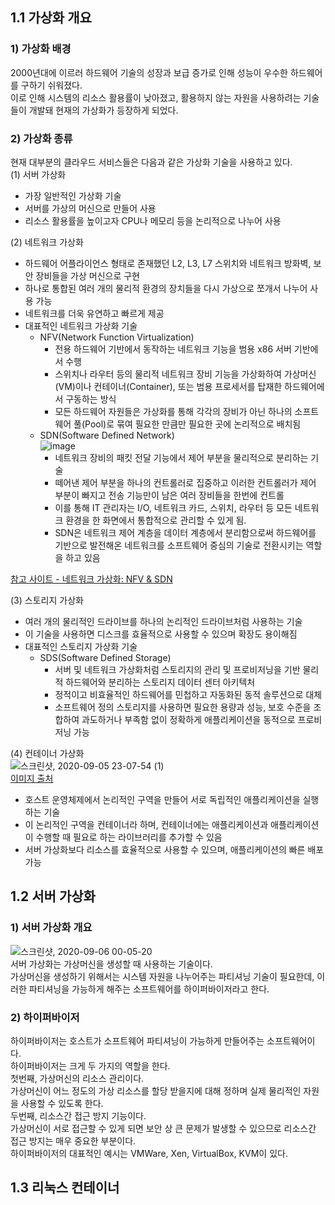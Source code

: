 ## 1.1 가상화 개요
### 1) 가상화 배경
2000년대에 이르러 하드웨어 기술의 성장과 보급 증가로 인해 성능이 우수한 하드웨어를 구하기 쉬워졌다.   
이로 인해 시스템의 리소스 활용률이 낮아졌고, 활용하지 않는 자원을 사용하려는 기술들이 개발돼 현재의 가상화가 등장하게 되었다.

### 2) 가상화 종류
현재 대부분의 클라우드 서비스들은 다음과 같은 가상화 기술을 사용하고 있다.  
(1) 서버 가상화
- 가장 일반적인 가상화 기술
- 서버를 가상의 머신으로 만들어 사용
- 리소스 활용률을 높이고자 CPU나 메모리 등을 논리적으로 나누어 사용

(2) 네트워크 가상화
- 하드웨어 어플라이언스 형태로 존재했던 L2, L3, L7 스위치와 네트워크 방화벽, 보안 장비들을 가상 머신으로 구현
- 하나로 통합된 여러 개의 물리적 환경의 장치들을 다시 가상으로 쪼개서 나누어 사용 가능
- 네트워크를 더욱 유연하고 빠르게 제공
- 대표적인 네트워크 가상화 기술
  - NFV(Network Function Virtualization)
    - 전용 하드웨어 기반에서 동작하는 네트워크 기능을 범용 x86 서버 기반에서 수행
    - 스위치나 라우터 등의 물리적 네트워크 장비 기능을 가상화하여 가상머신(VM)이나 컨테이너(Container), 또는 범용 프로세서를 탑재한 하드웨어에서 구동하는 방식
    - 모든 하드웨어 자원들은 가상화를 통해 각각의 장비가 아닌 하나의 소프트웨어 풀(Pool)로 묶여 필요한 만큼만 필요한 곳에 논리적으로 배치됨
  - SDN(Software Defined Network)  
  ![image](https://user-images.githubusercontent.com/53208493/92306191-1ef39900-efc8-11ea-8087-817be08b13a5.png)
    - 네트워크 장비의 패킷 전달 기능에서 제어 부분을 물리적으로 분리하는 기술
    - 떼어낸 제어 부분을 하나의 컨트롤러로 집중하고 이러한 컨트롤러가 제어 부분이 빠지고 전송 기능만이 남은 여러 장비들을 한번에 컨트롤
    - 이를 통해 IT 관리자는 I/O, 네트워크 카드, 스위치, 라우터 등 모든 네트워크 환경을 한 화면에서 통합적으로 관리할 수 있게 됨. 
    - SDN은 네트워크 제어 계층을 데이터 계층에서 분리함으로써 하드웨어를 기반으로 발전해온 네트워크를 소프트웨어 중심의 기술로 전환시키는 역할을 하고 있음 
    
[참고 사이트 - 네트워크 가상화: NFV & SDN](https://m.blog.naver.com/shakey7/221848950760)

(3) 스토리지 가상화
- 여러 개의 물리적인 드라이브를 하나의 논리적인 드라이브처럼 사용하는 기술
- 이 기술을 사용하면 디스크를 효율적으로 사용할 수 있으며 확장도 용이해짐
- 대표적인 스토리지 가상화 기술
  - SDS(Software Defined Storage)
    - 서버 및 네트워크 가상화처럼 스토리지의 관리 및 프로비저닝을 기반 물리적 하드웨어와 분리하는 스토리지 데이터 센터 아키텍처
    - 정적이고 비효율적인 하드웨어를 민첩하고 자동화된 동적 솔루션으로 대체
    - 소프트웨어 정의 스토리지를 사용하면 필요한 용량과 성능, 보호 수준을 조합하여 과도하거나 부족함 없이 정확하게 애플리케이션을 동적으로 프로비저닝 가능

(4) 컨테이너 가상화  
![스크린샷, 2020-09-05 23-07-54 (1)](https://user-images.githubusercontent.com/53208493/92307978-21a8bb00-efd5-11ea-9f35-6bcee202b596.png)  
[이미지 출처](https://m.blog.naver.com/PostView.nhn?blogId=complusblog&logNo=220980996544&proxyReferer=https:%2F%2Fwww.google.com%2F)  
- 호스트 운영체제에서 논리적인 구역을 만들어 서로 독립적인 애플리케이션을 실행하는 기술
- 이 논리적인 구역을 컨테이너라 하며, 컨테이너에는 애플리케이션과 애플리케이션이 수행할 때 필요로 하는 라이브러리를 추가할 수 있음
- 서버 가상화보다 리소스를 효율적으로 사용할 수 있으며, 애플리케이션의 빠른 배포 가능

## 1.2 서버 가상화
### 1) 서버 가상화 개요  
![스크린샷, 2020-09-06 00-05-20](https://user-images.githubusercontent.com/53208493/92307948-d55d7b00-efd4-11ea-83c4-c86822f94ad1.png)  
서버 가상화는 가상머신을 생성할 때 사용하는 기술이다.   
가상머신을 생성하기 위해서는 시스템 자원을 나누어주는 파티셔닝 기술이 필요한데, 이러한 파티셔닝을 가능하게 해주는 소프트웨어를 하이퍼바이저라고 한다.  

### 2) 하이퍼바이저
하이퍼바이저는 호스트가 소프트웨어 파티셔닝이 가능하게 만들어주는 소프트웨어이다.   
하이퍼바이저는 크게 두 가지의 역할을 한다.  
첫번째, 가상머신의 리소스 관리이다.   
가상머신이 어느 정도의 가상 리소스를 할당 받을지에 대해 정하며 실제 물리적인 자원을 사용할 수 있도록 한다.  
두번째, 리소스간 접근 방지 기능이다.  
가상머신이 서로 접근할 수 있게 되면 보안 상 큰 문제가 발생할 수 있으므로 리소스간 접근 방지는 매우 중요한 부분이다.   
하이퍼바이저의 대표적인 예시는 VMWare, Xen, VirtualBox, KVM이 있다.  

## 1.3 리눅스 컨테이너
